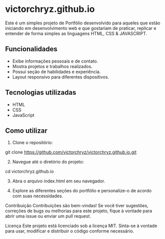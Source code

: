 # victorchryz.github.io

Este é um simples projeto de Portfólio desenvolvido para aqueles que estão iniciando em desenvolvimento web e que gostariam de praticar, replicar e entender de forma simples as linguagens HTML, CSS &amp; JAVASCRIPT.

## Funcionalidades

- Exibe informações pessoais e de contato.
- Mostra projetos e trabalhos realizados.
- Possui seção de habilidades e experiência.
- Layout responsivo para diferentes dispositivos.

## Tecnologias utilizadas

- HTML
- CSS
- JavaScript

## Como utilizar

1. Clone o repositório:

git clone https://github.com/victorchryz/victorchryz.github.io.git

2. Navegue até o diretório do projeto:

cd victorchryz.github.io

3. Abra o arquivo index.html em seu navegador.

4. Explore as diferentes seções do portfólio e personalize-o de acordo com suas necessidades.

Contribuição
Contribuições são bem-vindas! Se você tiver sugestões, correções de bugs ou melhorias para este projeto, fique à vontade para abrir uma issue ou enviar um pull request.

Licença
Este projeto está licenciado sob a licença MIT. Sinta-se à vontade para usar, modificar e distribuir o código conforme necessário.
